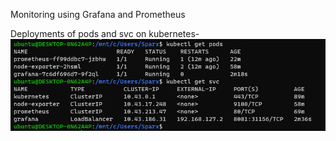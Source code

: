 Monitoring using Grafana and Prometheus

Deployments of pods and svc on kubernetes-
![pod deployments](https://github.com/smitwaman/prom-graf-node-expo/blob/main/images/1..png)

